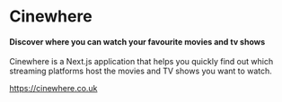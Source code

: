 # Cinewhere

#### Discover where you can watch your favourite movies and tv shows

Cinewhere is a Next.js application that helps you quickly find out which streaming platforms host the movies and TV shows you want to watch.

https://cinewhere.co.uk
